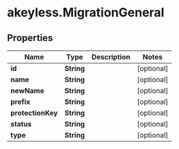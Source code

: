 # akeyless.MigrationGeneral

## Properties

Name | Type | Description | Notes
------------ | ------------- | ------------- | -------------
**id** | **String** |  | [optional] 
**name** | **String** |  | [optional] 
**newName** | **String** |  | [optional] 
**prefix** | **String** |  | [optional] 
**protectionKey** | **String** |  | [optional] 
**status** | **String** |  | [optional] 
**type** | **String** |  | [optional] 


